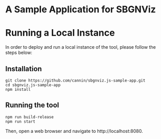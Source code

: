 # A Sample Application for SBGNViz

# Running a Local Instance
In order to deploy and run a local instance of the tool, please follow the steps below:

## Installation
```
git clone https://github.com/cannin/sbgnviz.js-sample-app.git
cd sbgnviz.js-sample-app
npm install
```

## Running the tool
```
npm run build-release
npm run start
```

Then, open a web browser and navigate to http://localhost:8080.
